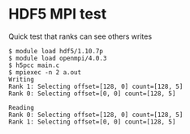 # HDF5 MPI test

Quick test that ranks can see others writes

```shell
$ module load hdf5/1.10.7p
$ module load openmpi/4.0.3
$ h5pcc main.c 
$ mpiexec -n 2 a.out 
Writing
Rank 1: Selecting offset=[128, 0] count=[128, 5]
Rank 0: Selecting offset=[0, 0] count=[128, 5]

Reading
Rank 0: Selecting offset=[128, 0] count=[128, 5]
Rank 1: Selecting offset=[0, 0] count=[128, 5]
```
